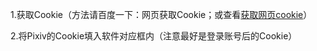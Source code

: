 1.获取Cookie（方法请百度一下：网页获取Cookie；或查看[获取网页cookie](https://blog.csdn.net/lzsm_/article/details/126088857)）

2.将Pixiv的Cookie填入软件对应框内（注意最好是登录账号后的Cookie）
